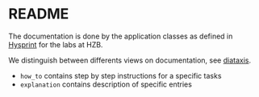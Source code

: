 # README
The documentation is done by the application classes as defined in [Hysprint](https://github.com/RoteKekse/nomad-hysprint) for the labs at HZB.

We distinguish between differents views on documentation, see [diataxis](https://diataxis.fr/). 
- `how_to` contains step by step instructions for a specific tasks
- `explanation` contains description of specific entries
